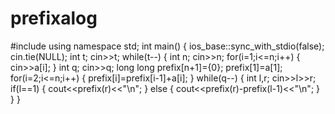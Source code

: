 # prefixalog
#include <iostream>
using namespace std;
int main() {
	ios_base::sync_with_stdio(false);
	cin.tie(NULL);
	int t;
	cin>>t;
	while(t--)
	{
		int n;
		cin>>n;
		for(i=1;i<=n;i++)
		{
			cin>>a[i];
		}
		int q;
		cin>>q;
		long long prefix[n+1]={0};
		prefix[1]=a[1];
		for(i=2;i<=n;i++)
		{
			prefix[i]=prefix[i-1]+a[i];
		}
		while(q--)
		{
			int l,r;
			cin>>l>>r;
			if(l==1)
			{
				cout<<prefix(r)<<"\n";
			}
			else
			{
				cout<<prefix(r)-prefix(l-1)<<"\n";
			}
		}
	}
